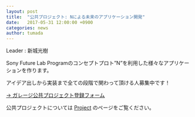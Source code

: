 ```yaml
---
layout: post
title:  "公共プロジェクト: Nによる未来のアプリケーション開発"
date:   2017-05-31 12:00:00 +0900
categories: news
author: tumada
---
```

Leader : 新城光樹

Sony Future Lab Programのコンセプトプロト”N”を利用した様々なアプリケーションを作ります。

アイデア出しから実装まで全ての段階で関わって頂ける人募集中です！

[-> ガレージ公共プロジェクト登録フォーム](https://goo.gl/forms/lDjwfJXAWroI9MtH3)

公共プロジェクトについては [Project](/project) のページをご覧ください。